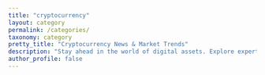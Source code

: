 ```yaml
---
title: "cryptocurrency"
layout: category
permalink: /categories/
taxonomy: category
pretty_title: "Cryptocurrency News & Market Trends"
description: "Stay ahead in the world of digital assets. Explore expert insights, crypto news, and analysis of Bitcoin, Ethereum, and altcoins."
author_profile: false
---
```

